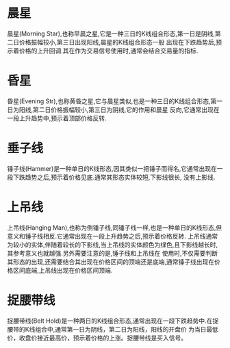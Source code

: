# 晨星
晨星(Morning Star),也称早晨之星,它是一种三日的K线组合形态,第一日是阴线,第二日价格振幅较小,第三日出现阳线,晨星的K线组合形态一般
出现在下跌趋势后,预示着价格的上升回调.其在作为交易信号使用时,通常会结合交易量的指标.

# 昏星
昏星(Evening Str),也称黄昏之星,它与晨星类似,也是一种三日的K线组合形态,第一日为阳线,第二日价格振幅较小,第三日为阴线,它的作用和晨星
反向,它通常出现在一段上升趋势中,预示着顶部价格反转.

# 垂子线
锤子线(Hammer)是一种单日的K线形态,因其类似一把锤子而得名,它通常出现在一段下跌趋势之后,预示着价格见底.通常其形态实体较短,下影线很长,
没有上影线.

# 上吊线
上吊线(Hanging Man),也称为倒锤子线,同锤子线一样,也是一种单日的K线形态,但意义和锤子线相反.它通常出现在一段上升趋势之后,预示着价格反转.
上吊线通常为较小的实体,伴随着较长的下影线,当上吊线的实体颜色为绿色,且下影线越长时,其参考意义也就越强.另外需要注意的是,锤子线和上吊线在
使用时,不仅需要判断其形态的出现,还需要结合其出现在价格区间的顶端还是底端,通常锤子线出现在价格区间底端,上吊线出现在价格区间顶端.

# 捉腰带线
捉腰带线(Belt Hold)是一种两日的K线组合形态,通常出现在一段下跌趋势中.在捉腰带的K线组合中,通常第一日为阴线，第二日为阳线，阳线的开盘价
为当日最低价，收盘价接近最高价，预示着价格的上涨。捉腰带线是买入信号。